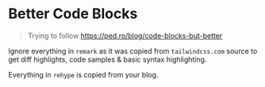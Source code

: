 # Better Code Blocks

> Trying to follow https://ped.ro/blog/code-blocks-but-better

Ignore everything in `remark` as it was copied from `tailwindcss.com` source to get diff highlights, code samples & basic syntax highlighting.

Everything in `rehype` is copied from your blog.